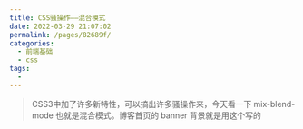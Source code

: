 ```yaml
---
title: CSS骚操作——混合模式
date: 2022-03-29 21:07:02
permalink: /pages/82689f/
categories:
  - 前端基础
  - css
tags:
  - 
---
```


> CSS3中加了许多新特性，可以搞出许多骚操作来，今天看一下 mix-blend-mode 也就是混合模式。博客首页的 banner 背景就是用这个写的

